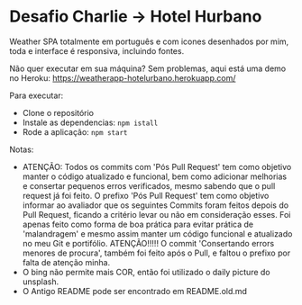# Desafio Charlie -> Hotel Hurbano

Weather SPA totalmente em português e com icones desenhados por mim, toda e interface é responsiva, incluindo fontes.

Não quer executar em sua máquina? Sem problemas, aqui está uma demo no Heroku:   https://weatherapp-hotelurbano.herokuapp.com/

Para executar:
- Clone o repositório
- Instale as dependencias: `npm istall`
- Rode a aplicação: `npm start`


Notas: 
- ATENÇÃO: Todos os commits com 'Pós Pull Request' tem como objetivo manter o código atualizado e funcional, bem como adicionar melhorias e consertar pequenos erros verificados, mesmo sabendo que o pull request já foi feito. O prefixo 'Pós Pull Request' tem como objetivo informar ao avaliador que os seguintes Commits foram feitos depois do Pull Request, ficando a critério levar ou não em consideração esses. Foi apenas feito como forma de boa prática para evitar prática de 'malandragem' e mesmo assim manter um código funcional e atualizado no meu Git e portifólio. ATENÇÃO!!!!! O commit 'Consertando errors menores de procura', também foi feito após o Pull, e faltou o prefixo por falta de atenção minha.
- O bing não permite mais COR, então foi utilizado o daily picture do unsplash.
- O Antigo README pode ser encontrado em README.old.md


